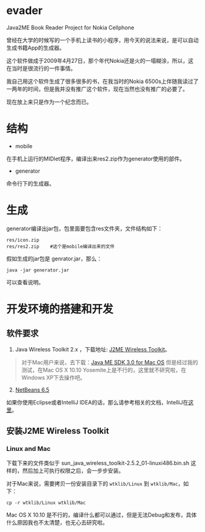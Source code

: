 evader
======

Java2ME Book Reader Project for Nokia Cellphone

曾经在大学的时候写的一个手机上读书的小程序，用今天的说法来说，是可以自动生成书籍App的生成器。

这个软件做成于2009年4月27日，那个年代Nokia还是火的一塌糊涂，所以，这在当时是很流行的一件事情。

我自己用这个软件生成了很多很多的书，在我当时的Nokia 6500s上伴随我读过了一两年的时间，但是我并没有推广这个软件，现在当然也没有推广的必要了。

现在放上来只是作为一个纪念而已。

# 结构

* mobile

在手机上运行的MIDlet程序，编译出来res2.zip作为generator使用的部件。

* generator

命令行下的生成器。

# 生成

generator编译出jar包，包里面要包含res文件夹，文件结构如下：

```
res/icon.zip
res/res2.zip	#这个是mobile编译出来的文件
```

假如生成的jar包是 genrator.jar，那么：

```
java -jar generator.jar
```

可以查看说明。

# 开发环境的搭建和开发

## 软件要求

1. Java Wireless Toolkit 2.x ，下载地址: [J2ME Wireless Toolkit](http://www.oracle.com/technetwork/java/sjwtoolkit-138075.html)。

> 对于Mac用户来说，去下载：[Java ME SDK 3.0 for Mac OS](http://www.oracle.com/technetwork/java/javasebusiness/downloads/java-archive-downloads-javame-419430.html#sun_java_me_sdk-3.0-rr-mac-JPR)
> 但是经过我的测试，在Mac OS X 10.10 Yosemite上是不行的，这里就不研究啦，在Windows XP下去操作吧。

2. [NetBeans 6.5](https://netbeans.org/downloads/6.5/index.html)

如果你使用Eclipse或者IntelliJ IDEA的话，那么请参考相关的文档，IntelliJ在[这里](https://www.jetbrains.com/idea/help/j2me.html)。

## 安装J2ME Wireless Toolkit

### Linux and Mac

下载下来的文件类似于 sun_java_wireless_toolkit-2.5.2_01-linuxi486.bin.sh 这样的，然后加上可执行权限之后，会一步步安装。

对于Mac来说，需要拷贝一份安装目录下的 `wtklib/Linux` 到 `wtklib/Mac`，如下：

```
cp -r wtklib/Linux wtklib/Mac
```

Mac OS X 10.10 是不行的，编译什么都可以通过，但是无法Debug和发布，具体什么原因我也不太清楚，也无心去研究啦。
